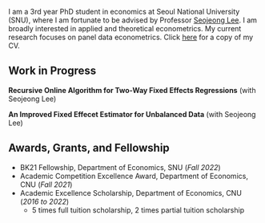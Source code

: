 
I am a 3rd year PhD student in economics at Seoul National University (SNU), where I am fortunate to be advised by Professor [Seojeong Lee](https://sites.google.com/site/misspecifiedjay/). I am broadly interested in applied and theoretical econometrics. My current research focuses on panel data econometrics. Click [here](https://drive.google.com/file/d/1mW8LhcVXJN9eTdiTD0RrNG0P0bU45kY1/view?usp=share_link) for a copy of my CV.
  
## Work in Progress
**Recursive Online Algorithm for Two-Way Fixed Effects Regressions** (with Seojeong Lee)

**An Improved Fixed Effecet Estimator for Unbalanced Data** (with Seojeong Lee)

## Awards, Grants, and Fellowship
- BK21 Fellowship, Department of Economics, SNU (_Fall 2022_)
- Academic Competition Excellence Award, Department of Economics, CNU (_Fall 2021_)
- Academic Excellence Scholarship, Department of Economics, CNU (_2016 to 2022_)
  - 5 times full tuition scholarship, 2 times partial tuition scholarship
